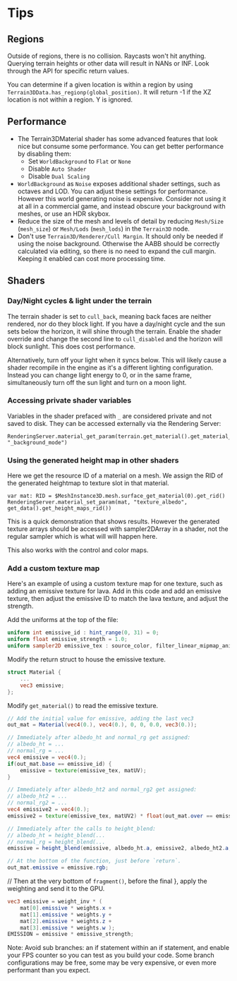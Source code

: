 Tips
======

## Regions

Outside of regions, there is no collision. Raycasts won't hit anything. Querying terrain heights or other data will result in NANs or INF. Look through the API for specific return values.

You can determine if a given location is within a region by using `Terrain3DData.has_regionp(global_position)`. It will return -1 if the XZ location is not within a region. Y is ignored.


## Performance
* The Terrain3DMaterial shader has some advanced features that look nice but consume some performance. You can get better performance by disabling them:
    * Set `WorldBackground` to `Flat` or `None`
	* Disable `Auto Shader`
	* Disable `Dual Scaling`
* `WorldBackground` as `Noise` exposes additional shader settings, such as octaves and LOD. You can adjust these settings for performance. However this world generating noise is expensive. Consider not using it at all in a commercial game, and instead obscure your background with meshes, or use an HDR skybox.
* Reduce the size of the mesh and levels of detail by reducing `Mesh/Size` (`mesh_size`) or `Mesh/Lods` (`mesh_lods`) in the `Terrain3D` node.
* Don't use `Terrain3D/Renderer/Cull Margin`. It should only be needed if using the noise background. Otherwise the AABB should be correctly calculated via editing, so there is no need to expand the cull margin. Keeping it enabled can cost more processing time.


## Shaders

### Day/Night cycles & light under the terrain
The terrain shader is set to `cull_back`, meaning back faces are neither rendered, nor do they block light. If you have a day/night cycle and the sun sets below the horizon, it will shine through the terrain. Enable the shader override and change the second line to `cull_disabled` and the horizon will block sunlight. This does cost performance. 

Alternatively, turn off your light when it syncs below. This will likely cause a shader recompile in the engine as it's a different lighting configuration. Instead you can change light energy to 0, or in the same frame, simultaneously turn off the sun light and turn on a moon light.


### Accessing private shader variables
Variables in the shader prefaced with `_` are considered private and not saved to disk. They can be accessed externally via the Rendering Server:

```gdscript
RenderingServer.material_get_param(terrain.get_material().get_material_rid(), "_background_mode")
```


### Using the generated height map in other shaders
Here we get the resource ID of a material on a mesh. We assign the RID of the generated heightmap to texture slot in that material.

```gdscript
var mat: RID = $MeshInstance3D.mesh.surface_get_material(0).get_rid()
RenderingServer.material_set_param(mat, "texture_albedo", get_data().get_height_maps_rid())
```

This is a quick demonstration that shows results. However the generated texture arrays should be accessed with sampler2DArray in a shader, not the regular sampler which is what will will happen here.

This also works with the control and color maps. 


### Add a custom texture map

Here's an example of using a custom texture map for one texture, such as adding an emissive texture for lava. Add in this code and add an emissive texture, then adjust the emissive ID to match the lava texture, and adjust the strength.

Add the uniforms at the top of the file:
```glsl
uniform int emissive_id : hint_range(0, 31) = 0;
uniform float emissive_strength = 1.0;
uniform sampler2D emissive_tex : source_color, filter_linear_mipmap_anisotropic;
```

Modify the return struct to house the emissive texture.

```glsl
struct Material {
	...
	vec3 emissive;
};
```

Modify `get_material()` to read the emissive texture.
```glsl
// Add the initial value for emissive, adding the last vec3
out_mat = Material(vec4(0.), vec4(0.), 0, 0, 0.0, vec3(0.));

// Immediately after albedo_ht and normal_rg get assigned:
// albedo_ht = ...
// normal_rg = ...
vec4 emissive = vec4(0.);
if(out_mat.base == emissive_id) {
	emissive = texture(emissive_tex, matUV);
}

// Immediately after albedo_ht2 and normal_rg2 get assigned:
// albedo_ht2 = ...
// normal_rg2 = ...
vec4 emissive2 = vec4(0.);
emissive2 = texture(emissive_tex, matUV2) * float(out_mat.over == emissive_id);

// Immediately after the calls to height_blend:
// albedo_ht = height_blend(...
// normal_rg = height_blend(...
emissive = height_blend(emissive, albedo_ht.a, emissive2, albedo_ht2.a, out_mat.blend);

// At the bottom of the function, just before `return`.
out_mat.emissive = emissive.rgb;
```

// Then at the very bottom of `fragment()`, before the final }, apply the weighting and send it to the GPU.
```glsl
vec3 emissive = weight_inv * (
	mat[0].emissive * weights.x +
	mat[1].emissive * weights.y +
	mat[2].emissive * weights.z +
	mat[3].emissive * weights.w );
EMISSION = emissive * emissive_strength;
```

Note: Avoid sub branches: an if statement within an if statement, and enable your FPS counter so you can test as you build your code. Some branch configurations may be free, some may be very expensive, or even more performant than you expect.
